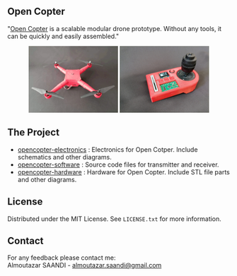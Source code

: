 <!-- Open Copter -->
## Open Copter

"<a href="https://saandial.github.io/opencopter" target="_blank">Open Copter</a> is a scalable modular drone prototype. Without any tools, it can be quickly and easily assembled."
<br>

<div align="center">
    <img src="src/images/opencopter.png" alt="Logo" width="40%">
    <img src="src/images/remote.png" alt="Logo" width="40%">
</div>

<!-- LICENSE -->
## The Project
- [opencopter-electronics](https://github.com/saandial/Open-Copter/tree/main/electronics) : Electronics for Open Cotper. Include schematics and other diagrams.
- [opencopter-software](https://github.com/saandial/Open-Copter/tree/main/software) : Source code files for transmitter and receiver.
- [opencopter-hardware](https://github.com/saandial/Open-Copter/tree/main/hardware) : Hardware for Open Copter. Include STL file parts and other diagrams.

<!-- LICENSE -->
## License

Distributed under the MIT License. See `LICENSE.txt` for more information.

<!-- CONTACT -->
## Contact

For any feedback please contact me: <br>
Almoutazar SAANDI - almoutazar.saandi@gmail.com

